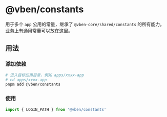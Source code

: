 # @vben/constants

用于多个 `app` 公用的常量，继承了 `@vben-core/shared/constants` 的所有能力。业务上有通用常量可以放在这里。

## 用法

### 添加依赖

```bash
# 进入目标应用目录，例如 apps/xxxx-app
# cd apps/xxxx-app
pnpm add @vben/constants
```

### 使用

```ts
import { LOGIN_PATH } from '@vben/constants'
```
